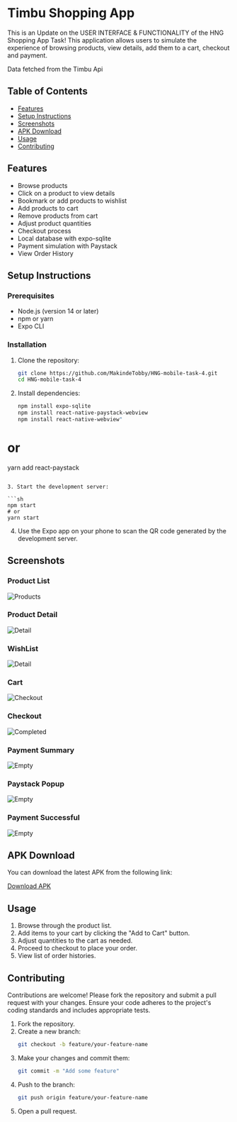 # Timbu Shopping App

This is an Update on the USER INTERFACE & FUNCTIONALITY of the HNG Shopping App Task! This application allows users to simulate the experience of browsing products, view details, add them to a cart, checkout and payment.

Data fetched from the Timbu Api

## Table of Contents

- [Features](#features)
- [Setup Instructions](#setup-instructions)
- [Screenshots](#screenshots)
- [APK Download](#apk-download)
- [Usage](#usage)
- [Contributing](#contributing)

## Features

- Browse products
- Click on a product to view details
- Bookmark or add products to wishlist
- Add products to cart
- Remove products from cart
- Adjust product quantities
- Checkout process
- Local database with expo-sqlite
- Payment simulation with Paystack
- View Order History

## Setup Instructions

### Prerequisites

- Node.js (version 14 or later)
- npm or yarn
- Expo CLI

### Installation

1. Clone the repository:

   ```sh
   git clone https://github.com/MakindeTobby/HNG-mobile-task-4.git
   cd HNG-mobile-task-4

   ```

2. Install dependencies:

   ```sh
   npm install expo-sqlite
   npm install react-native-paystack-webview
   npm install react-native-webview"
   ```

# or

yarn add react-paystack

````

3. Start the development server:

```sh
npm start
# or
yarn start
````

4. Use the Expo app on your phone to scan the QR code generated by the development server.

## Screenshots

### Product List

![Products](./assets/screenshot/4ProductList.png)

### Product Detail

![Detail](./assets/screenshot/4ProductDetail.png)

### WishList

![Detail](./assets/screenshot/4WishList.png)

### Cart

![Checkout](./assets/screenshot/4CartList.png)

### Checkout

![Completed](./assets/screenshot/4Checkoutf.png)

### Payment Summary

![Empty](./assets/screenshot/4Payment.png)

### Paystack Popup

![Empty](./assets/screenshot/4PaystackPop.png)

### Payment Successful

![Empty](./assets/screenshot/4PaymentSu.png)

## APK Download

You can download the latest APK from the following link:

[Download APK](https://expo.dev/artifacts/eas/gPsaWvK6z6gizxjJu36dqu.apk)

## Usage

1. Browse through the product list.
2. Add items to your cart by clicking the "Add to Cart" button.
3. Adjust quantities to the cart as needed.
4. Proceed to checkout to place your order.
5. View list of order histories.

## Contributing

Contributions are welcome! Please fork the repository and submit a pull request with your changes. Ensure your code adheres to the project's coding standards and includes appropriate tests.

1. Fork the repository.
2. Create a new branch:
   ```sh
   git checkout -b feature/your-feature-name
   ```
3. Make your changes and commit them:
   ```sh
   git commit -m "Add some feature"
   ```
4. Push to the branch:
   ```sh
   git push origin feature/your-feature-name
   ```
5. Open a pull request.
